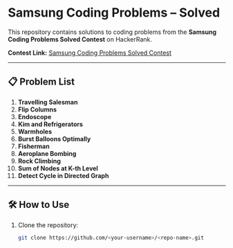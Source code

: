 # Samsung Coding Problems – Solved

This repository contains solutions to coding problems from the **Samsung Coding Problems Solved Contest** on HackerRank.

**Contest Link:** [Samsung Coding Problems Solved Contest](https://www.hackerrank.com/contests/target-samsung-13-nov19/challenges)

---

## 📋 Problem List

1. **Travelling Salesman**  
2. **Flip Columns**  
3. **Endoscope**  
4. **Kim and Refrigerators**  
5. **Warmholes**  
6. **Burst Balloons Optimally**  
7. **Fisherman**  
8. **Aeroplane Bombing**  
9. **Rock Climbing**  
10. **Sum of Nodes at K-th Level**  
11. **Detect Cycle in Directed Graph**  

---

## 🛠 How to Use

1. Clone the repository:
   ```bash
   git clone https://github.com/<your-username>/<repo-name>.git
